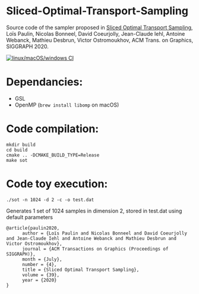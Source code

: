 # Sliced-Optimal-Transport-Sampling

Source code of the sampler proposed in [Sliced Optimal Transport Sampling](https://perso.liris.cnrs.fr/lpaulin/Publications/paulin2020.html), Loïs Paulin, Nicolas Bonneel, David Coeurjolly, Jean-Claude Iehl, Antoine Webanck, Mathieu Desbrun, Victor Ostromoukhov, ACM Trans. on Graphics, SIGGRAPH 2020.


[![linux/macOS/windows CI](https://github.com/loispaulin/Sliced-Optimal-Transport-Sampling/actions/workflows/c-cpp.yml/badge.svg)](https://github.com/loispaulin/Sliced-Optimal-Transport-Sampling/actions/workflows/c-cpp.yml)

Dependancies:
=============
 + GSL
 + OpenMP (`brew install libomp` on macOS)

Code compilation:
=================

    mkdir build
    cd build
    cmake .. -DCMAKE_BUILD_TYPE=Release
    make sot


Code toy execution:
===================

    ./sot -n 1024 -d 2 -c -o test.dat

Generates 1 set of 1024 samples in dimension 2, stored in test.dat using default parameters

```
@article{paulin2020,
      author = {Loïs Paulin and Nicolas Bonneel and David Coeurjolly and Jean-Claude Iehl and Antoine Webanck and Mathieu Desbrun and Victor Ostromoukhov},
      journal = {ACM Transactions on Graphics (Proceedings of SIGGRAPH)},
      month = {July},
      number = {4},
      title = {Sliced Optimal Transport Sampling},
      volume = {39},
      year = {2020}
}
```
